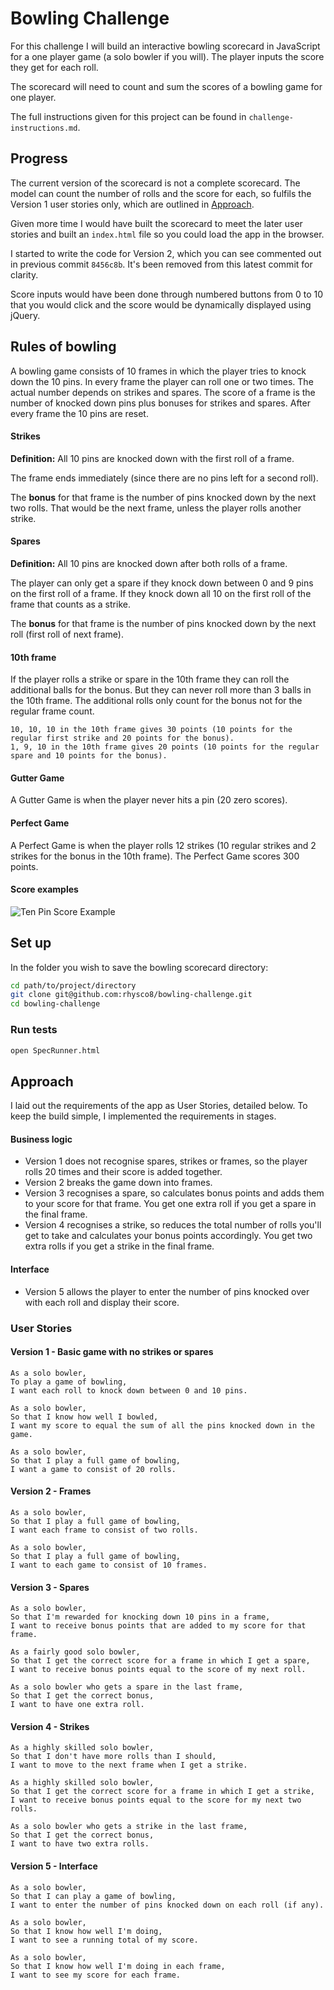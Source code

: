 # Bowling Challenge

For this challenge I will build an interactive bowling scorecard in JavaScript for a one player game (a solo bowler if you will). The player inputs the score they get for each roll.

The scorecard will need to count and sum the scores of a bowling game for one player.

The full instructions given for this project can be found in `challenge-instructions.md`.

## Progress

The current version of the scorecard is not a complete scorecard. The model can count the number of rolls and the score for each, so fulfils the  Version 1 user stories only, which are outlined in [Approach](#approach).

Given more time I would have built the scorecard to meet the later user stories and built an `index.html` file so you could load the app in the browser.

I started to write the code for Version 2, which you can see commented out in previous commit `8456c8b`. It's been removed from this latest commit for clarity.

Score inputs would have been done through numbered buttons from 0 to 10 that you would click and the score would be dynamically displayed using jQuery.

## Rules of bowling

A bowling game consists of 10 frames in which the player tries to knock down the 10 pins. In every frame the player can roll one or two times. The actual number depends on strikes and spares. The score of a frame is the number of knocked down pins plus bonuses for strikes and spares. After every frame the 10 pins are reset.

#### Strikes

**Definition:** All 10 pins are knocked down with the first roll of a frame.

The frame ends immediately (since there are no pins left for a second roll).

The **bonus** for that frame is the number of pins knocked down by the next two rolls. That would be the next frame, unless the player rolls another strike.

#### Spares

**Definition:** All 10 pins are knocked down after both rolls of a frame.

The player can only get a spare if they knock down between 0 and 9 pins on the first roll of a frame. If they knock down all 10 on the first roll of the frame that counts as a strike.

The **bonus** for that frame is the number of pins knocked down by the next roll (first roll of next frame).

#### 10th frame

If the player rolls a strike or spare in the 10th frame they can roll the additional balls for the bonus. But they can never roll more than 3 balls in the 10th frame. The additional rolls only count for the bonus not for the regular frame count.

```
10, 10, 10 in the 10th frame gives 30 points (10 points for the regular first strike and 20 points for the bonus).
1, 9, 10 in the 10th frame gives 20 points (10 points for the regular spare and 10 points for the bonus).
```

#### Gutter Game

A Gutter Game is when the player never hits a pin (20 zero scores).

#### Perfect Game

A Perfect Game is when the player rolls 12 strikes (10 regular strikes and 2 strikes for the bonus in the 10th frame). The Perfect Game scores 300 points.

#### Score examples

![Ten Pin Score Example](images/example_ten_pin_scoring.png)

## Set up

In the folder you wish to save the bowling scorecard directory:

```sh
cd path/to/project/directory
git clone git@github.com:rhysco8/bowling-challenge.git
cd bowling-challenge
```

### Run tests

```sh
open SpecRunner.html
```

## Approach

I laid out the requirements of the app as User Stories, detailed below. To keep the build simple, I implemented the requirements in stages.

#### Business logic

* Version 1 does not recognise spares, strikes or frames, so the player rolls 20 times and their score is added together.
* Version 2 breaks the game down into frames.
* Version 3 recognises a spare, so calculates bonus points and adds them to your score for that frame. You get one extra roll if you get a spare in the final frame.
* Version 4 recognises a strike, so reduces the total number of rolls you'll get to take and calculates your bonus points accordingly. You get two extra rolls if you get a strike in the final frame.

#### Interface

* Version 5 allows the player to enter the number of pins knocked over with each roll and display their score.


### User Stories

#### Version 1 - Basic game with no strikes or spares

```
As a solo bowler,
To play a game of bowling,
I want each roll to knock down between 0 and 10 pins.

As a solo bowler,
So that I know how well I bowled,
I want my score to equal the sum of all the pins knocked down in the game.

As a solo bowler,
So that I play a full game of bowling,
I want a game to consist of 20 rolls.
```
#### Version 2 - Frames

```
As a solo bowler,
So that I play a full game of bowling,
I want each frame to consist of two rolls.

As a solo bowler,
So that I play a full game of bowling,
I want to each game to consist of 10 frames.
```

#### Version 3 - Spares

```
As a solo bowler,
So that I'm rewarded for knocking down 10 pins in a frame,
I want to receive bonus points that are added to my score for that frame.

As a fairly good solo bowler,
So that I get the correct score for a frame in which I get a spare,
I want to receive bonus points equal to the score of my next roll.

As a solo bowler who gets a spare in the last frame,
So that I get the correct bonus,
I want to have one extra roll.
```

#### Version 4 - Strikes

```
As a highly skilled solo bowler,
So that I don't have more rolls than I should,
I want to move to the next frame when I get a strike.

As a highly skilled solo bowler,
So that I get the correct score for a frame in which I get a strike,
I want to receive bonus points equal to the score for my next two rolls.

As a solo bowler who gets a strike in the last frame,
So that I get the correct bonus,
I want to have two extra rolls.
```

#### Version 5 - Interface

```
As a solo bowler,
So that I can play a game of bowling,
I want to enter the number of pins knocked down on each roll (if any).

As a solo bowler,
So that I know how well I'm doing,
I want to see a running total of my score.

As a solo bowler,
So that I know how well I'm doing in each frame,
I want to see my score for each frame.
```
